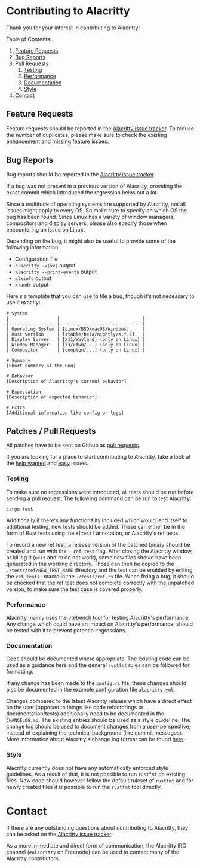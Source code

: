 # Contributing to Alacritty

Thank you for your interest in contributing to Alacritty!

Table of Contents:

1. [Feature Requests](#feature-requests)
2. [Bug Reports](#bug-reports)
3. [Pull Requests](#pull-requests)
    1. [Testing](#testing)
    2. [Performance](#performance)
    3. [Documentation](#documentation)
    4. [Style](#style)
4. [Contact](#contact)

## Feature Requests

Feature requests should be reported in the [Alacritty issue tracker](https://github.com/jwilm/alacritty/issues). To reduce the number of duplicates, please make sure to check the existing [enhancement](https://github.com/jwilm/alacritty/issues?utf8=%E2%9C%93&q=is%3Aissue+label%3Aenhancement) and [missing feature](https://github.com/jwilm/alacritty/issues?utf8=%E2%9C%93&q=is%3Aissue+label%3A%22B+-+missing+feature%22) issues.

## Bug Reports

Bug reports should be reported in the [Alacritty issue tracker](https://github.com/jwilm/alacritty/issues).

If a bug was not present in a previous version of Alacritty, providing the exact commit which introduced the regression helps out a lot.

Since a multitude of operating systems are supported by Alacritty, not all issues might apply to every OS. So make sure to specify on which OS the bug has been found. Since Linux has a variety of window managers, compositors and display servers, please also specify those when encountering an issue on Linux.

Depending on the bug, it might also be useful to provide some of the following information:
 - Configuration file
 - `alacritty -v(vv)` output
 - `alacritty --print-events` output
 - `glxinfo` output
 - `xrandr` output

Here's a template that you can use to file a bug, though it's not necessary to use it exactly:

```
# System
|                  |                               |
|------------------|-------------------------------|
| Operating System | [Linux/BSD/macOS/Windows]     |
| Rust Version     | [stable/beta/nightly/X.Y.Z]   |
| Display Server   | [X11/Wayland] (only on Linux) |
| Window Manager   | [i3/xfwm/...] (only on Linux) |
| Compositor       | [compton/...] (only on Linux) |

# Summary
[Short summary of the Bug]

# Behavior
[Description of Alacritty's current behavior]

# Expectation
[Description of expected behavior]

# Extra
[Additional information like config or logs]
```

## Patches / Pull Requests

All patches have to be sent on Github as [pull requests](https://github.com/jwilm/alacritty/pulls).

If you are looking for a place to start contributing to Alacritty, take a look at the [help wanted](https://github.com/jwilm/alacritty/issues?q=is%3Aopen+is%3Aissue+label%3A%22help+wanted%22) and [easy](https://github.com/jwilm/alacritty/issues?q=is%3Aopen+is%3Aissue+label%3A%22D+-+easy%22) issues.

### Testing

To make sure no regressions were introduced, all tests should be run before sending a pull request. The following command can be run to test Alacritty:

```
cargo test
```

Additionally if there's any functionality included which would lend itself to additional testing, new tests should be added. These can either be in the form of Rust tests using the `#[test]` annotation, or Alacritty's ref tests.

To record a new ref test, a release version of the patched binary should be created and run with the `--ref-test` flag. After closing the Alacritty window, or killing it (`exit` and `^D` do not work), some new files should have been generated in the working directory. Those can then be copied to the `./tests/ref/NEW_TEST_NAME` directory and the test can be enabled by editing the `ref_tests!` macro in the `./tests/ref.rs` file. When fixing a bug, it should be checked that the ref test does not complete correctly with the unpatched version, to make sure the test case is covered properly.

### Performance

Alacritty mainly uses the [vtebench](https://github.com/jwilm/vtebench) tool for testing Alacritty's performance. Any change which could have an impact on Alacritty's performance, should be tested with it to prevent potential regressions.

### Documentation

Code should be documented where appropriate. The existing code can be used as a guidance here and the general `rustfmt` rules can be followed for formatting.

If any change has been made to the `config.rs` file, these changes should also be documented in the example configuration file `alacritty.yml`.

Changes compared to the latest Alacritty release which have a direct effect on the user (opposed to things like code refactorings or documentation/tests) additionally need to be documented in the `CHANGELOG.md`. The existing entries should be used as a style guideline. The change log should be used to document changes from a user-perspective, instead of explaining the technical background (like commit messages). More information about Alacritty's change log format can be found [here](https://keepachangelog.com).

### Style

Alacritty currently does not have any automatically enforced style guidelines. As a result of that, it is not possible to run `rustfmt` on existing files. New code should however follow the default ruleset of `rustfmt` and for newly created files it is possible to run the `rustfmt` tool directly.

# Contact

If there are any outstanding questions about contributing to Alacritty, they can be asked on the [Alacritty issue tracker](https://github.com/jwilm/alacritty/issues).

As a more immediate and direct form of communication, the Alacritty IRC channel (`#alacritty` on Freenode) can be used to contact many of the Alacritty contributors.
